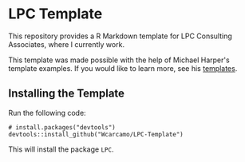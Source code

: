 LPC Template
======================================================
This repository provides a R Markdown template for LPC Consulting Associates, where I currently work. 

This template was made possible with the help of Michael Harper's template examples. If you would like to learn more, see his [templates](https://github.com/dr-harper/example-rmd-templates).

## Installing the Template

Run the following code:

```
# install.packages("devtools")
devtools::install_github("Wcarcamo/LPC-Template")
```

This will install the package `LPC`.
